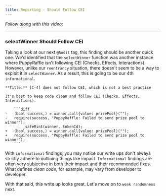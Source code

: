```yaml
---
title: Reporting - Should Follow CEI
---
```


_Follow along with this video:_

---

### selectWinner Should Follow CEI

Taking a look at our next `@Audit` tag, this finding should be another quick one. We'd identified that the `selectWinner` function was another instance where PuppyRaffle isn't following CEI (Checks, Effects, Interactions). However, unlike our `reentrancy` situation, there doesn't seem to be a way to exploit it in `selectWinner`. As a result, this is going to be our 4th `informational`.

````
**Title:** [I-4] does not follow CEI, which is not a best practice

It's best to keep code clean and follow CEI (Checks, Effects, Interactions).

    ```diff
-   (bool success,) = winner.call{value: prizePool}("");
-   require(success, "PuppyRaffle: Failed to send prize pool to winner");
        _safeMint(winner, tokenId);
+   (bool success,) = winner.call{value: prizePool}("");
+   require(success, "PuppyRaffle: Failed to send prize pool to winner");
    ```
````

With `informational` findings, you may notice our write ups don't always strictly adhere to outlining things like impact. `Informational` findings are often very subjective in both their impact and their recommended fixes. What defines _clean code_, for example, may vary from developer to developer.

With that said, this write up looks great. Let's move on to `weak randomness` next.
